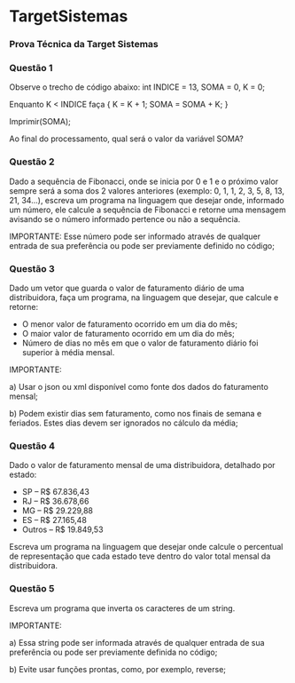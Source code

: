 # TargetSistemas

### Prova Técnica da Target Sistemas

### Questão 1

Observe o trecho de código abaixo: int INDICE = 13, SOMA = 0, K = 0;</p>
Enquanto K < INDICE faça { K = K + 1; SOMA = SOMA + K; }</p>
Imprimir(SOMA);</p>
Ao final do processamento, qual será o valor da variável SOMA?

### Questão 2

Dado a sequência de Fibonacci, onde se inicia por 0 e 1 e o próximo valor sempre será a soma dos 2
valores anteriores (exemplo: 0, 1, 1, 2, 3, 5, 8, 13, 21, 34...), escreva um programa na linguagem
que desejar onde, informado um número, ele calcule a sequência de Fibonacci e retorne uma mensagem
avisando se o número informado pertence ou não a sequência.

IMPORTANTE: Esse número pode ser informado através de qualquer entrada de sua preferência ou pode
ser previamente definido no código;

### Questão 3

Dado um vetor que guarda o valor de faturamento diário de uma distribuidora, faça um programa, na
   linguagem que desejar, que calcule e retorne:</p>
   * O menor valor de faturamento ocorrido em um dia do mês;
   * O maior valor de faturamento ocorrido em um dia do mês;
   * Número de dias no mês em que o valor de faturamento diário foi superior à média mensal.

IMPORTANTE:</p>
a) Usar o json ou xml disponível como fonte dos dados do faturamento mensal;</p>
b) Podem existir dias sem faturamento, como nos finais de semana e feriados. Estes dias devem ser
ignorados no cálculo da média;

### Questão 4

Dado o valor de faturamento mensal de uma distribuidora, detalhado por estado:</p>
   * SP – R$ 67.836,43
   * RJ – R$ 36.678,66
   * MG – R$ 29.229,88
   * ES – R$ 27.165,48
   * Outros – R$ 19.849,53

Escreva um programa na linguagem que desejar onde calcule o percentual de representação que cada
estado teve dentro do valor total mensal da distribuidora.

### Questão 5 

Escreva um programa que inverta os caracteres de um string.

IMPORTANTE:</p>
a) Essa string pode ser informada através de qualquer entrada de sua preferência ou pode ser
previamente definida no código;</p>
b) Evite usar funções prontas, como, por exemplo, reverse; 
